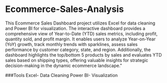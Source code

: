# Ecommerce-Sales-Analysis
This Ecommerce Sales Dashboard project utilizes Excel for data cleaning and Power BI for visualization. The interactive dashboard provides a comprehensive view of Year-to-Date (YTD) sales metrics, including profit, quantity sold, and profit margin. It enables users to analyze Year-on-Year (YoY) growth, track monthly trends with sparklines, assess sales performance by customer category, state, and region. Additionally, the dashboard highlights the top/bottom 5 products by sales and evaluates YTD sales based on shipping types, offering valuable insights for strategic decision-making in the dynamic ecommerce landscape."

###Tools
Excel- Data Cleaning
Power BI- Visualization
